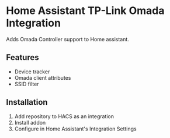 # Home Assistant TP-Link Omada Integration

Adds Omada Controller support to Home assistant.

## Features

- Device tracker
- Omada client attributes
- SSID filter

## Installation

1) Add repository to HACS as an integration
2) Install addon
3) Configure in Home Assistant's Integration Settings
